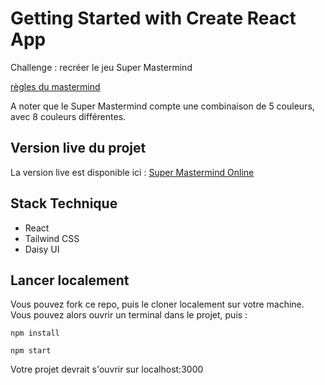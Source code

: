 # Getting Started with Create React App

Challenge : recréer le jeu Super Mastermind

[règles du mastermind](https://www.regles-de-jeux.com/regle-du-mastermind/)

A noter que le Super Mastermind compte une combinaison de 5 couleurs, avec 8 couleurs différentes.

## Version live du projet

La version live est disponible ici : [Super Mastermind Online](https://20221130-mastermind.vercel.app/)

## Stack Technique

- React
- Tailwind CSS
- Daisy UI

## Lancer localement

Vous pouvez fork ce repo, puis le cloner localement sur votre machine. Vous pouvez alors ouvrir un terminal dans le projet, puis :

```
npm install

npm start
```

Votre projet devrait s'ouvrir sur localhost:3000
